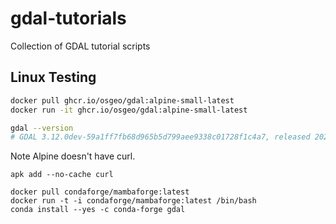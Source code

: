 # gdal-tutorials
Collection of GDAL tutorial scripts


## Linux Testing

```bash
docker pull ghcr.io/osgeo/gdal:alpine-small-latest
docker run -it ghcr.io/osgeo/gdal:alpine-small-latest

gdal --version
# GDAL 3.12.0dev-59a1ff7fb68d965b5d799aee9338c01728f1c4a7, released 2025/07/03
```

Note Alpine doesn't have curl.

```
apk add --no-cache curl
```

```
docker pull condaforge/mambaforge:latest
docker run -t -i condaforge/mambaforge:latest /bin/bash
conda install --yes -c conda-forge gdal
```
